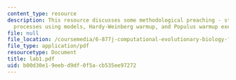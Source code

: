 ```yaml
---
content_type: resource
description: This resource discusses some methodological preaching - studying evolutionary
  processes using models, Hardy-Weinberg warmup, and Populus warmup exercises.
file: null
file_location: /coursemedia/6-877j-computational-evolutionary-biology-fall-2005/b00d30e19eebd9df0f5acb535ee97272_lab1.pdf
file_type: application/pdf
resourcetype: Document
title: lab1.pdf
uid: b00d30e1-9eeb-d9df-0f5a-cb535ee97272
---
```

